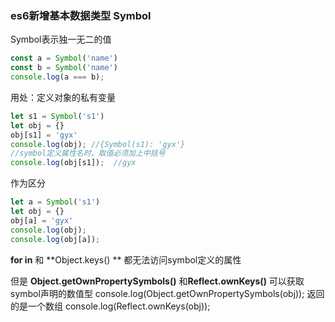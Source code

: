 ### es6新增基本数据类型 Symbol
Symbol表示独一无二的值
``` javascript
const a = Symbol('name')
const b = Symbol('name')
console.log(a === b);
```
用处：定义对象的私有变量
``` javascript
let s1 = Symbol('s1')
let obj = {}
obj[s1] = 'gyx'
console.log(obj); //{Symbol(s1): 'gyx'}
//symbol定义属性名时，取值必须加上中括号
console.log(obj[s1]);  //gyx
``` 

作为区分
``` javascript
let a = Symbol('s1')
let obj = {}
obj[a] = 'gyx'
console.log(obj);
console.log(obj[a]);
```

**for in** 和 **Object.keys() ** 都无法访问symbol定义的属性

但是 **Object.getOwnPropertySymbols()** 和**Reflect.ownKeys()** 可以获取symbol声明的数值型
console.log(Object.getOwnPropertySymbols(obj));  返回的是一个数组
console.log(Reflect.ownKeys(obj));
